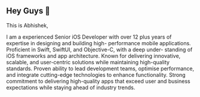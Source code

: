 ## Hey Guys 👋

This is Abhishek,

I am a experienced Senior iOS Developer with over 12 plus years of expertise in designing and building high- performance mobile applications. Proficient in Swift, SwiftUI, and Objective-C, with a deep under- standing of iOS frameworks and app architecture. Known for delivering innovative, scalable, and user-centric solutions while maintaining high-quality standards. Proven ability to lead development teams, optimise performance, and integrate cutting-edge technologies to enhance functionality. Strong commitment to delivering high-quality apps that exceed user and business expectations while staying ahead of industry trends.

<!--
**abhisheknik23/abhisheknik23** is a ✨ _special_ ✨ repository because its `README.md` (this file) appears on your GitHub profile.

Here are some ideas to get you started:

- 🔭 I’m currently working on ...
- 🌱 I’m currently learning ...
- 👯 I’m looking to collaborate on ...
- 🤔 I’m looking for help with ...
- 💬 Ask me about ...
- 📫 How to reach me: ...
- 😄 Pronouns: ...
- ⚡ Fun fact: ...
-->
